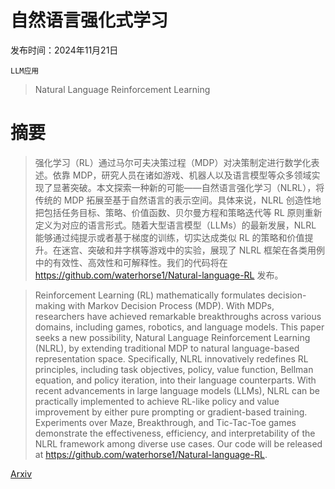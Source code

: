 # 自然语言强化式学习

发布时间：2024年11月21日

`LLM应用`

> Natural Language Reinforcement Learning

# 摘要

> 强化学习（RL）通过马尔可夫决策过程（MDP）对决策制定进行数学化表述。依靠 MDP，研究人员在诸如游戏、机器人以及语言模型等众多领域实现了显著突破。本文探索一种新的可能——自然语言强化学习（NLRL），将传统的 MDP 拓展至基于自然语言的表示空间。具体来说，NLRL 创造性地把包括任务目标、策略、价值函数、贝尔曼方程和策略迭代等 RL 原则重新定义为对应的语言形式。随着大型语言模型（LLMs）的最新发展，NLRL 能够通过纯提示或者基于梯度的训练，切实达成类似 RL 的策略和价值提升。在迷宫、突破和井字棋等游戏中的实验，展现了 NLRL 框架在各类用例中的有效性、高效性和可解释性。我们的代码将在 https://github.com/waterhorse1/Natural-language-RL 发布。

> Reinforcement Learning (RL) mathematically formulates decision-making with Markov Decision Process (MDP). With MDPs, researchers have achieved remarkable breakthroughs across various domains, including games, robotics, and language models. This paper seeks a new possibility, Natural Language Reinforcement Learning (NLRL), by extending traditional MDP to natural language-based representation space. Specifically, NLRL innovatively redefines RL principles, including task objectives, policy, value function, Bellman equation, and policy iteration, into their language counterparts. With recent advancements in large language models (LLMs), NLRL can be practically implemented to achieve RL-like policy and value improvement by either pure prompting or gradient-based training. Experiments over Maze, Breakthrough, and Tic-Tac-Toe games demonstrate the effectiveness, efficiency, and interpretability of the NLRL framework among diverse use cases. Our code will be released at https://github.com/waterhorse1/Natural-language-RL.

[Arxiv](https://arxiv.org/abs/2411.14251)